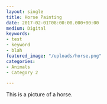 ```yaml
---
layout: single
title: Horse Painting
date: 2017-02-01T08:00:00.000+00:00
medium: Digital
keywords:
- test
- keyword
- blah
featured_image: "/uploads/horse.png"
categories:
- Animals
- Category 2

---
```

This is a picture of a horse.